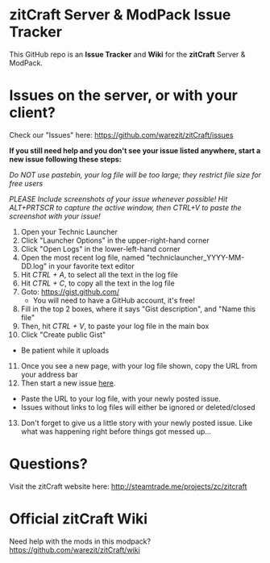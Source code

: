 # zitCraft Server & ModPack Issue Tracker

This GitHub repo is an **Issue Tracker** and **Wiki** for the **zitCraft** Server & ModPack.

# Issues on the server, or with your client?

Check our "Issues" here: https://github.com/warezit/zitCraft/issues

**If you still need help and you don't see your issue listed anywhere, start a new issue following these steps:**

*Do NOT use pastebin, your log file will be too large; they restrict file size for free users*

*PLEASE Include screenshots of your issue whenever possible!*
*Hit ALT+PRTSCR to capture the active window, then CTRL+V to paste the screenshot with your issue!*

1. Open your Technic Launcher
2. Click "Launcher Options" in the upper-right-hand corner
3. Click "Open Logs" in the lower-left-hand corner
4. Open the most recent log file, named "techniclauncher_YYYY-MM-DD.log" in your favorite text editor
5. Hit *CTRL + A*, to select all the text in the log file
6. Hit *CTRL + C*, to copy all the text in the log file
7. Goto: https://gist.github.com/
   * You will need to have a GitHub account, it's free!
8. Fill in the top 2 boxes, where it says "Gist description", and "Name this file"
9. Then, hit *CTRL + V*, to paste your log file in the main box
10. Click "Create public Gist"
   * Be patient while it uploads
11. Once you see a new page, with your log file shown, copy the URL from your address bar
12. Then start a new issue [here](https://github.com/warezit/zitCraft/issues).
   * Paste the URL to your log file, with your newly posted issue.
   * Issues without links to log files will either be ignored or deleted/closed
13. Don't forget to give us a little story with your newly posted issue. Like what was happening right before things got messed up...

# Questions?

Visit the zitCraft website here: http://steamtrade.me/projects/zc/zitcraft

# Official zitCraft Wiki

Need help with the mods in this modpack? https://github.com/warezit/zitCraft/wiki
